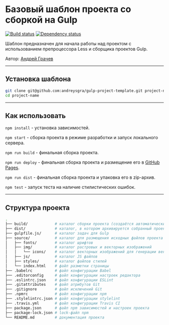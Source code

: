 # Базовый шаблон проекта со сборкой на Gulp

[![Build status][travis-image]][travis-url] [![Dependency status][dependency-image]][dependency-url]

Шаблон предназначен для начала работы над проектом с использованием препроцессора Less и сборщика проектов Gulp.

Автор: [Андрей Грачев](https://github.com/andreysgra/)

---

## Установка шаблона

```bash
git clone git@github.com:andreysgra/gulp-project-template.git project-name
cd project-name
```

---

## Как использовать

`npm install` - установка зависимостей.

`npm start` - сборка проекта в режиме разработки и запуск локального сервера.

`npm run build` - финальная сборка проекта.

`npm run deploy` - финальная сборка проекта и размещение его в [GitHub Pages](https://pages.github.com).

`npm run dist` - финальная сборка проекта и упаковка его в zip-архив.

`npm test` - запуск теста на наличие стилистических ошибок.

---

## Структура проекта

```bash
.
├── build/            # каталог сборки проекта (cоздаётся автоматически)
├── dist/             # каталог, в котором архивируется собранный проект (cоздаётся автоматически)
├── gulpfile.js/      # каталог задач для Gulp
├── source/           # каталог для размещения исходных файлов проекта
│   ├── fonts/        # каталог шрифтов
│   ├── img/          # каталог растровых и векторных изображений
│   │   └── icons/    # каталог векторных изображений для генерации векторного спрайта
│   ├── js/           # каталог JS файлов
│   ├── styles/       # каталог файлов стилей
│   └── index.html    # файл разметки страницы
├── .babelrc          # файл конфигурации Babel
├── .editorconfig     # файл конфигурации настроек редактора
├── .eslintrc.json    # файл конфигурации ESLint
├── .gitattributes    # файл атрибутов Git
├── .gitignore        # файл исключений Git
├── .npmrc            # файл конфигурации npm
├── .stylelintrc.json # файл конфигурации stylelint
├── .travis.yml       # файл конфигурации Travis CI
├── package.json      # файл npm зависимостей и настроек проекта
├── package-lock.json # lock-файл npm
└── README.md         # документация проекта
```

[travis-image]: https://travis-ci.org/andreysgra/gulp-project-template.svg?branch=master
[travis-url]: https://travis-ci.org/andreysgra/gulp-project-template
[dependency-image]: https://david-dm.org/andreysgra/gulp-project-template/dev-status.svg?style=flat-square
[dependency-url]: https://david-dm.org/andreysgra/gulp-project-template?type=dev
